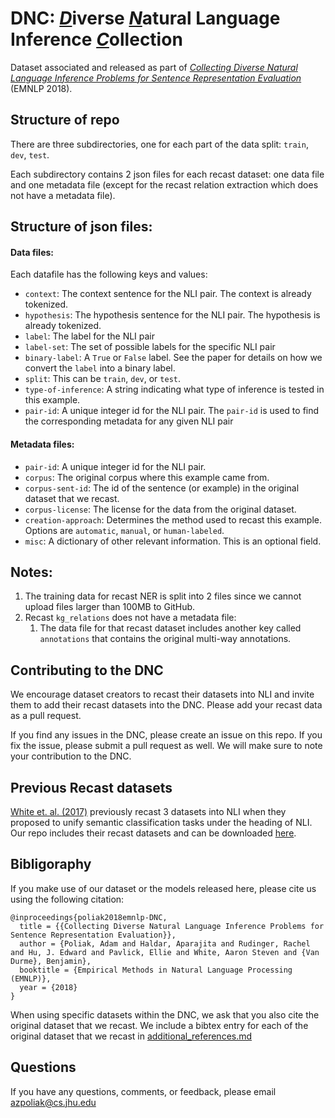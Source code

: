 # DNC: <u>*D*</u>iverse <u>*N*</u>atural Language Inference <u>*C*</u>ollection

Dataset associated and released as part of [*Collecting Diverse Natural Language Inference Problems for Sentence Representation Evaluation*](http://www.cs.jhu.edu/~apoliak1/papers/COLLECTING-DIVERSE-NLI-PROBLEMS--EMNLP-2018.pdf) (EMNLP 2018).

## Structure of repo

There are three subdirectories, one for each part of the data split: `train`, `dev`, `test`.

Each subdirectory contains 2 json files for each recast dataset: one data file and one metadata file (except for the recast relation extraction which does not have a metadata file).

## Structure of json files:

#### Data files:
Each datafile has the following keys and values:

- `context`: The context sentence for the NLI pair. The context is already tokenized.
- `hypothesis`: The hypothesis sentence for the NLI pair. The hypothesis is already tokenized.
- `label`: The label for the NLI pair
- `label-set`: The set of possible labels for the specific NLI pair
- `binary-label`: A `True` or `False` label. See the paper for details on how we convert the `label` into a binary label.
- `split`: This can be `train`, `dev`, or `test`.
- `type-of-inference`: A string indicating what type of inference is tested in this example.
- `pair-id`: A unique integer id for the NLI pair. The `pair-id` is used to find the corresponding metadata for any given NLI pair

#### Metadata files:

- `pair-id`: A unique integer id for the NLI pair. 
- `corpus`: The original corpus where this example came from.
- `corpus-sent-id`: The id of the sentence (or example) in the original dataset that we recast.
- `corpus-license`: The license for the data from the original dataset.
- `creation-approach`: Determines the method used to recast this example. Options are `automatic`, `manual`, or `human-labeled`.
- `misc`: A dictionary of other relevant information. This is an optional field.

## Notes:

1. The training data for recast NER is split into 2 files since we cannot upload files larger than 100MB to GitHub.
2. Recast `kg_relations` does not have a metadata file:
    1. The data file for that recast dataset includes another key called `annotations` that contains the original multi-way annotations. 
    
## Contributing to the DNC
We encourage dataset creators to recast
their datasets into NLI and invite them to add
their recast datasets into the DNC. Please add your recast data as a pull request.

If you find any issues in the DNC, please create an issue on this repo. If you fix the issue, please submit a pull request as well. We will make sure to note your contribution to the DNC.

## Previous Recast datasets
[White et. al. (2017)](http://www.aclweb.org/anthology/I17-1100) previously recast 3 datasets into NLI when they proposed to unify semantic classification tasks under the heading of NLI. Our repo includes their recast datasets and can be downloaded [here](https://github.com/decompositional-semantics-initiative/DNC/raw/master/inference_is_everything.zip).


## Bibligoraphy

If you make use of our dataset or the models released here, please cite us using the following citation:

```
@inproceedings{poliak2018emnlp-DNC,
  title = {{Collecting Diverse Natural Language Inference Problems for Sentence Representation Evaluation}},
  author = {Poliak, Adam and Haldar, Aparajita and Rudinger, Rachel and Hu, J. Edward and Pavlick, Ellie and White, Aaron Steven and {Van Durme}, Benjamin},
  booktitle = {Empirical Methods in Natural Language Processing (EMNLP)},
  year = {2018}
}
```

When using specific datasets within the DNC, we ask that you also cite the original dataset that we recast. We include a bibtex entry for each of the original dataset that we recast in [additional_references.md](https://github.com/decompositional-semantics-initiative/DNC/blob/master/additional_references.md)

## Questions

If you have any questions, comments, or feedback, please email [azpoliak@cs.jhu.edu](mailto:azpoliak@cs.jhu.edu) 
